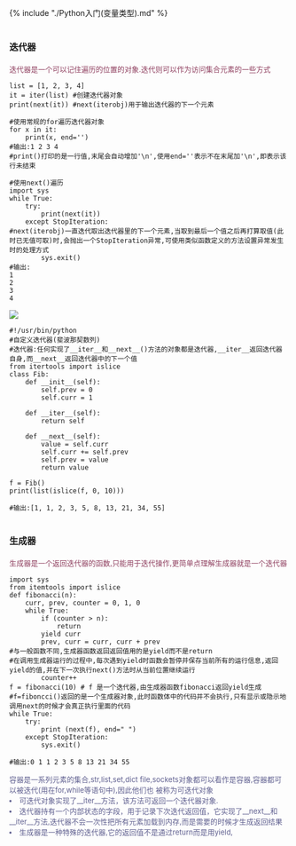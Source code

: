  {% include "./Python入门(变量类型).md" %}

# <font size=3>迭代器</font>

<font color=#904060 size=2>
迭代器是一个可以记住遍历的位置的对象.迭代则可以作为访问集合元素的一些方式
</font>

```
list = [1, 2, 3, 4]
it = iter(list) #创建迭代器对象
print(next(it)) #next(iterobj)用于输出迭代器的下一个元素

#使用常规的for遍历迭代器对象
for x in it:
    print(x, end='')
#输出:1 2 3 4
#print()打印的是一行值,末尾会自动增加'\n',使用end=''表示不在末尾加'\n',即表示该行未结束

#使用next()遍历
import sys
while True:
    try:
        print(next(it))
    except StopIteration:
#next(iterobj)一直迭代取出迭代器里的下一个元素,当取到最后一个值之后再打算取值(此时已无值可取)时,会抛出一个StopIteration异常,可使用类似函数定义的方法设置异常发生时的处理方式
        sys.exit()
#输出:
1
2
3
4
```
![](https://note.youdao.com/yws/public/resource/2a8f9c410b7a7248f3d159ff794790f0/xmlnote/a9d0be7d644a1276ac28bfac16cb9041/10160 "")
```
#!/usr/bin/python
#自定义迭代器(斐波那契数列)
#迭代器:任何实现了__iter__和__next__()方法的对象都是迭代器,__iter__返回迭代器自身,而__next__返回迭代器中的下一个值
from itertools import islice
class Fib:
    def __init__(self):
        self.prev = 0
        self.curr = 1
 
    def __iter__(self):
        return self
 
    def __next__(self):
        value = self.curr
        self.curr += self.prev
        self.prev = value
        return value

f = Fib()
print(list(islice(f, 0, 10)))

#输出:[1, 1, 2, 3, 5, 8, 13, 21, 34, 55]
```

# <font size=3>生成器</font>

<font color=#904060 size=2>
生成器是一个返回迭代器的函数,只能用于迭代操作,更简单点理解生成器就是一个迭代器
</font>

```
import sys
from itemtools import islice
def fibonacci(n):
    curr, prev, counter = 0, 1, 0
    while True:
        if (counter > n): 
            return
        yield curr
        prev, curr = curr, curr + prev
#与一般函数不同,生成器函数返回返回值用的是yield而不是return
#在调用生成器运行的过程中,每次遇到yield时函数会暂停并保存当前所有的运行信息,返回yield的值,并在下一次执行next()方法时从当前位置继续运行
        counter++
f = fibonacci(10) # f 是一个迭代器,由生成器函数fibonacci返回yield生成
#f=fiboncci()返回的是一个生成器对象,此时函数体中的代码并不会执行,只有显示或隐示地调用next的时候才会真正执行里面的代码
while True:
    try:
        print (next(f), end=" ")
    except StopIteration:
        sys.exit()
        
#输出:0 1 1 2 3 5 8 13 21 34 55
```
<font color=#606090 size=2>
<ul<li>
容器是一系列元素的集合,str,list,set,dict file,sockets对象都可以看作是容器,容器都可以被迭代(用在for,while等语句中),因此他们也
被称为可迭代对象</li><li>
可迭代对象实现了__iter__方法，该方法可返回一个迭代器对象.</li><li>
迭代器持有一个内部状态的字段，用于记录下次迭代返回值，它实现了__next__和__iter__方法,迭代器不会一次性把所有元素加载到内存,而是需要的时候才生成返回结果</li><li>
生成器是一种特殊的迭代器,它的返回值不是通过return而是用yield,</li></ul>
</font>